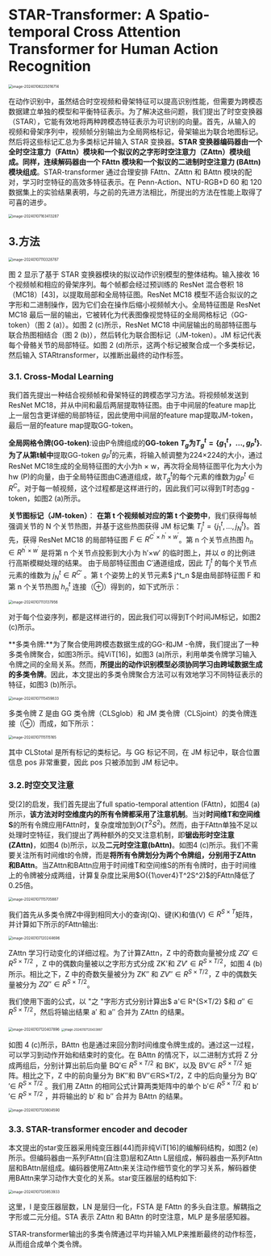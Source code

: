 # STAR-Transformer: A Spatio-temporal Cross Attention Transformer for Human Action Recognition

<img src="2023_WACV_STAR-Transformer.assets/image-20240106225016714.png" alt="image-20240106225016714" style="zoom: 50%;" />

在动作识别中，虽然结合时空视频和骨架特征可以提高识别性能，但需要为跨模态数据建立单独的模型和平衡特征表示。为了解决这些问题，我们提出了时空变换器（STAR），它能有效地将两种跨模态特征表示为可识别的向量。首先，从输入的视频和骨架序列中，视频帧分别输出为全局网格标记，骨架输出为联合地图标记。然后将这些标记汇总为多类标记并输入 STAR 变换器。**STAR 变换器编码器由一个全时空注意力（FAttn）模块和一个拟议的之字形时空注意力（ZAttn）模块组成。同样，连续解码器由一个 FAttn 模块和一个拟议的二进制时空注意力 (BAttn) 模块组成**。STAR-transformer 通过合理安排 FAttn、ZAttn 和 BAttn 模块的配对，学习时空特征的高效多特征表示。在 Penn-Action、NTU-RGB+D 60 和 120 数据集上的实验结果表明，与之前的先进方法相比，所提出的方法在性能上取得了可喜的进步。

<img src="2023_WACV_STAR-Transformer.assets/image-20240107163413287.png" alt="image-20240107163413287" style="zoom: 50%;" />

## 3.方法

<img src="2023_WACV_STAR-Transformer.assets/image-20240107110328787.png" alt="image-20240107110328787" style="zoom: 50%;" />

图 2 显示了基于 STAR 变换器模块的拟议动作识别模型的整体结构。输入接收 16 个视频帧和相应的骨架序列。每个帧都会经过预训练的 ResNet 混合卷积 18（MC18）[43]，以提取局部和全局特征图。ResNet MC18 模型不适合拟议的之字形和二进制操作，因为它们会在操作后缩小视频帧大小。全局特征图是 ResNet MC18 最后一层的输出，它被转化为代表图像视觉特征的全局网格标记（GG-token）（图 2 (a)）。如图 2 (c)所示，ResNet MC18 中间层输出的局部特征图与联合热图相结合（图 2 (b)），然后转化为联合图标记（JM-token）。JM 标记代表每个骨骼关节的局部特征。如图 2 (d)所示，这两个标记被聚合成一个多类标记，然后输入 STARtransformer，以推断出最终的动作标签。

### 3.1. Cross-Modal Learning

我们首先提出一种结合视频帧和骨架特征的跨模态学习方法。将视频帧发送到ResNet MC18，并从中间和最后两层提取特征图。由于中间层的feature map比上一层包含更详细的局部特征，因此使用中间层的feature map提取JM-token，最后一层的feature map提取GG-token。

**全局网格令牌(GG-token)**:设由P令牌组成的**GG-token $T_g$**为$T^t_g = \{g^t_1，…,g^t_P\}$.为了从**第t帧中**提取GG-token $g^t_P$的元素，将输入帧调整为224×224的大小，通过ResNet MC18生成的全局特征图的大小为h × w，再次将全局特征图平化为大小为hw (P)的向量，由于全局特征图由C通道组成，故$T^t_g$的每个元素的维数为$g^t_P∈R^C$。对于每一帧视频，这个过程都是这样进行的，因此我们可以得到T时态gg -token，如图2 (a)所示。

**关节图标记（JM-token）**： **在第 t 个视频帧对应的第 t 个姿势中**，我们获得每帧强调关节的 N 个关节热图，并基于这些热图获得 JM 标记集 $T^t_j = \{j^t_1, ..., j^t_N\}$。首先，获得 ResNet MC18 的局部特征图 $F∈ R^{C^′×h^′×w^′}$。第 n 个关节点热图 $h_n∈R^{h^′×w^′}$ 是将第 n 个关节点投影到大小为 h′×w′ 的临时图上，并以 σ 的比例进行高斯模糊处理的结果。 由于局部特征图由 C′通道组成，因此 $T^t_j$ 的每个关节点元素的维数为 $j^t_N∈R^{C'}$ 。第 t 个姿势上的关节元素$ j^t_n $是由局部特征图 F 和第 n 个关节热图 $h^t_n$ 连接（⊕）得到的，如下式所示：

<img src="2023_WACV_STAR-Transformer.assets/image-20240107113137956.png" alt="image-20240107113137956" style="zoom: 50%;" />

对于每个位姿序列，都是这样进行的，因此我们可以得到T个时间JM标记，如图2 (c)所示。

**多类令牌:**为了聚合使用跨模态数据生成的GG-和JM -令牌，我们提出了一种多类令牌聚合，如图3所示。纯ViT[16]，如图3 (a)所示，利用单类令牌学习输入令牌之间的全局关系。然而，**所提出的动作识别模型必须协同学习由跨域数据生成的多类令牌**。因此，本文提出的多类令牌聚合方法可以有效地学习不同特征表示的特征，如图3 (b)所示。

<img src="2023_WACV_STAR-Transformer.assets/image-20240107115459833.png" alt="image-20240107115459833" style="zoom: 50%;" />

多类令牌 Z 是由 GG 类令牌（CLSglob）和 JM 类令牌（CLSjoint）的类令牌连接（⊕）而成，如下所示：

<img src="2023_WACV_STAR-Transformer.assets/image-20240107115115165.png" alt="image-20240107115115165" style="zoom: 50%;" />

其中 CLStotal 是所有标记的类标记。与 GG 标记不同，在 JM 标记中，联合位置信息 pos 非常重要，因此 pos 只被添加到 JM 标记中。

### 3.2.时空交叉注意

受[2]的启发，我们首先提出了full spatio-temporal attention (FAttn)，如图4 (a)所示，**该方法对时空维度内的所有令牌都采用了注意机制**。当对**时间维T和空间维S**的所有令牌应用FAttn时，复杂度增加到$O(T^2S^2)$。然而，由于FAttn单独不足以处理时空特征，我们提出了两种额外的交叉注意机制，即**锯齿形时空注意(ZAttn)**，如图4 (b)所示，以及**二元时空注意(bAttn)**。如图4 (c)所示。我们不需要关注所有时间维t的令牌，而是**将所有令牌划分为两个令牌组，分别用于ZAttn和BAttn**。当ZAttn和BAttn应用于时间维T和空间维S的所有令牌时，由于时间维上的令牌被分成两组，计算复杂度比采用$O({1\over4}T^2S^2)$的FAttn降低了0.25倍。

<img src="2023_WACV_STAR-Transformer.assets/image-20240107115705887.png" alt="image-20240107115705887" style="zoom: 50%;" />

我们首先从多类令牌Z中得到相同大小的查询(Q)、键(K)和值(V)$∈R^{S×T}$矩阵，并计算如下所示的FAttn输出:

<img src="2023_WACV_STAR-Transformer.assets/image-20240107120244696.png" alt="image-20240107120244696" style="zoom:50%;" />

ZAttn 学习行动变化的详细过程。为了计算ZAttn，Z 中的奇数向量被分成 $ZQ'∈R^{S×T/2}$ ，Z 中的偶数向量被以之字形方式分成 ZK'和 $ZV'∈R^{S×T/2}$，如图 4 (b) 所示。相比之下，Z 中的奇数矢量被分为 ZK′′ 和 $ZV''∈ R^{S×T/2}$，Z 中的偶数矢量被分为 $ZQ''∈ R^{S×T/2}$。

我们使用下面的公式，以 "之 "字形方式分别计算出$ a'∈ R^{S×T/2} $和 $a''∈ R^{S×T/2}$，然后将输出结果 a′ 和 a′′ 合并为 ZAttn 的结果。

<img src="2023_WACV_STAR-Transformer.assets/image-20240107120407896.png" alt="image-20240107120407896" style="zoom: 50%;" />

<img src="2023_WACV_STAR-Transformer.assets/image-20240107120433887.png" alt="image-20240107120433887" style="zoom: 40%;" />

如图 4 (c)所示，BAttn 也是通过来回分割时间维度令牌生成的。通过这一过程，可以学习到动作开始和结束时的变化。在 BAttn 的情况下，以二进制方式将 Z 分成两组后，分别计算出前后向量 BQ′∈  $R^{S×T/2}$  和 BK′，以及 BV′∈  $R^{S×T/2}$ 矩阵。相比之下，Z 中的前向量分为 BK′′和 BV′′∈RS×T/2，Z 中的后向量分为 BQ′′∈ $R^{S×T/2}$ 。我们用 ZAttn 的相同公式计算两类矩阵中的单个 b′∈ $R^{S×T/2}$ 和 b′′∈  $R^{S×T/2}$ ，并将输出的 b′ 和 b′′ 合并为 BAttn 的结果。

<img src="2023_WACV_STAR-Transformer.assets/image-20240107120604590.png" alt="image-20240107120604590" style="zoom: 50%;" />

### 3.3. STAR-transformer encoder and decoder

本文提出的star变压器采用纯变压器[44]而非纯ViT[16]的编解码结构，如图2 (e)所示。但编码器由一系列FAttn(自注意)层和ZAttn L层组成，解码器由一系列FAttn层和BAttn层组成。编码器使用ZAttn来关注动作细节变化的学习关系，解码器使用BAttn来学习动作大变化的关系。star变压器层的结构如下:

<img src="2023_WACV_STAR-Transformer.assets/image-20240107120853933.png" alt="image-20240107120853933" style="zoom: 50%;" />

这里，l 是变压器层数，LN 是层归一化，FSTA 是 FAttn 的多头自注意。解耦指之字形或二元分组。STA 表示 ZAttn 和 BAttn 的时空注意，MLP 是多层感知器。

STAR-transformer输出的多类令牌通过平均并输入MLP来推断最终的动作标签，从而组合成单个类令牌。